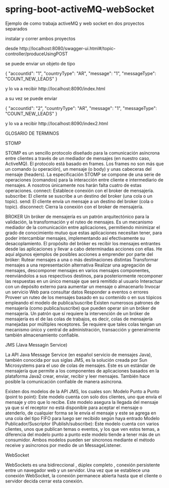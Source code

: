 # spring-boot-activeMQ-webSocket
Ejemplo de como trabaja activeMQ y web socket en dos proyectos separados

instalar y correr ambos proyectos

desde http://localhost:8080/swagger-ui.html#/topic-controller/produceUsingPOST

se puede enviar un objeto de tipo

{
  "accountId": "1",
  "countryType": "AR",
  "message": "1",
  "messageType": "COUNT_NEW_LEADS"
}

y lo va a recibir http://localhost:8090/index.html

a su vez se puede enviar 

{
  "accountId": "2",
  "countryType": "AR",
  "message": "1",
  "messageType": "COUNT_NEW_LEADS"
}

y lo va a recibir http://localhost:8090/index2.html


GLOSARIO DE TERMINOS

STOMP

STOMP es un sencillo protocolo diseñado para la comunicación asíncrona entre clientes a través de un mediador de mensajes (en nuestro caso, ActiveMQ). El protocolo está basado en frames. Los frames no son más que un comando (u operación), un mensaje (o body) y unas cabeceras del mensaje (headers). La especificación STOMP se compone de una serie de operaciones (comandos) para la interacción entre cliente e intermediario de mensajes. A nosotros únicamente nos harán falta cuatro de estas operaciones.
connect: Establece conexión con el broker de mensajería.
subscribe: El cliente se suscribe a un destino del broker (una cola o un topic).
send: El cliente envía un mensaje a un destino del broker (cola o topic).
disconnect: Cierra la conexión con el broker de mensajería.

BROKER
Un bróker de mensajería es un patrón arquitectónico para la validación, la transformación y el ruteo de mensajes. Es un mecanismo mediador de la comunicación entre aplicaciones, permitiendo minimizar el grado de conocimiento mutuo que estas aplicaciones necesitan tener, para poder intercambiar mensajes, implementando así efectivamente su desacoplamiento.
El propósito del bróker es recibir los mensajes entrantes desde las aplicaciones y llevar a cabo determinadas acciones con ellas. He aquí algunos ejemplos de posibles acciones a emprender por parte del bróker:
Rutear mensajes a una o más destinaciones distintas
Transformar mensajes a una representación alternativa
Realizar una agregación de mensajes, descomponer mensajes en varios mensajes componentes, reenviándolos a sus respectivos destinos, para posteriormente recomponer las respuestas en un único mensaje que será remitido al usuario
Interactuar con un depósito externo para aumentar un mensaje o almacenarlo
Invocar un servicio Web para consultar datos
Responder a eventos o errores
Proveer un ruteo de los mensajes basado en su contenido o en sus tópicos empleando el modelo de publica/suscribe
Existen numerosos patrones de mensajería (como publica/suscribe) que pueden operar sin un bróker de mensajería. Un patrón que sí requiere la intervención de un bróker de mensajería es el de las colas de trabajos, es decir, colas de mensajería manejadas por múltiples receptores. Se requiere que tales colas tengan un mecanismo único y central de administración, transacción y generalmente también almacenamiento confiable.


JMS (Java Messagin Service)

La API Java Message Service (en español servicio de mensajes Java), también conocida por sus siglas JMS, es la solución creada por Sun Microsystems para el uso de colas de mensajes. Este es un estándar de mensajería que permite a los componentes de aplicaciones basados en la plataforma Java2 crear, enviar, recibir y leer mensajes. También hace posible la comunicación confiable de manera asíncrona.

Existen dos modelos de la API JMS, los cuales son:
Modelo Punto a Punto (point to point): Este modelo cuenta con solo dos clientes, uno que envía el mensaje y otro que lo recibe. Este modelo asegura la llegada del mensaje ya que si el receptor no está disponible para aceptar el mensaje o atenderlo, de cualquier forma se le envía el mensaje y este se agrega en una cola del tipo FIFO para luego ser recibido según haya entrado
Modelo Publicador/Suscriptor (Publish/subscribe): Este modelo cuenta con varios clientes, unos que publican temas o eventos, y los que ven estos temas, a diferencia del modelo punto a punto este modelo tiende a tener más de un consumidor.
Ambos modelos pueden ser síncronos mediante el método receive y asíncronos por medio de un MessageListener.

WebSocket

WebSockets es una bidireccional , dúplex completo , conexión persistente entre un navegador web y un servidor. Una vez que se establece una conexión WebSocket, la conexión permanece abierta hasta que el cliente o servidor decida cerrar esta conexión.


